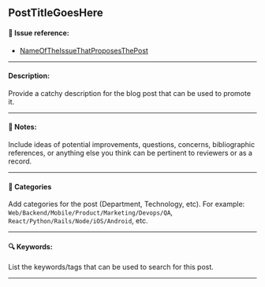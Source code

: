 ## PostTitleGoesHere

#### :link: Issue reference:

* [NameOfTheIssueThatProposesThePost](linkToTheIssue)

---

#### Description:

Provide a catchy description for the blog post that can be used to promote it.

---

#### :pushpin: Notes:

Include ideas of potential improvements, questions, concerns, bibliographic references, or anything else you think can be pertinent to reviewers or as a record.

---

#### :file_folder: Categories

Add categories for the post (Department, Technology, etc). For example: `Web/Backend/Mobile/Product/Marketing/Devops/QA`, `React/Python/Rails/Node/iOS/Android`, etc.

---
#### :mag: Keywords:

List the keywords/tags that can be used to search for this post.


---
